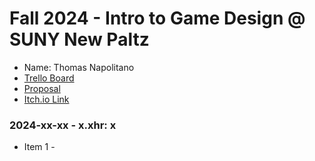 # Fall 2024 - Intro to Game Design @ SUNY New Paltz
* Name: Thomas Napolitano
* [Trello Board](https://trello.com/b/DGE7qadM/game-development)
* [Proposal](FinalGameProposal.pdf)
* [Itch.io Link](https://thomasnapolitano22.itch.io/samuraivsunderworld)

### 2024-xx-xx - x.xhr: x
* Item 1 -
